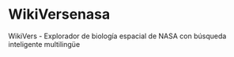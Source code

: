 # WikiVersenasa
WikiVers - Explorador de biología espacial de NASA con búsqueda inteligente multilingüe
